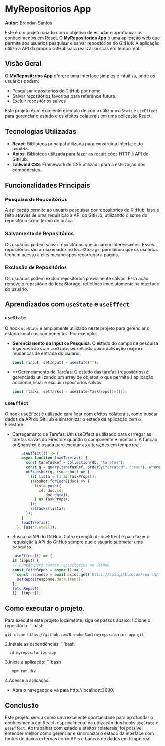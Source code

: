 # MyRepositorios App

**Autor:** Brendon Santos

Este é um projeto criado com o objetivo de estudar e aprofundar os conhecimentos em React. O **MyRepositorios App** é uma aplicação web que permite aos usuários pesquisar e salvar repositórios do GitHub. A aplicação utiliza a API do próprio GitHub para realizar buscas em tempo real.

## Visão Geral

O **MyRepositorios App** oferece uma interface simples e intuitiva, onde os usuários podem:

- Pesquisar repositórios do GitHub por nome.
- Salvar repositórios favoritos para referência futura.
- Excluir repositórios salvos.

Este projeto é um excelente exemplo de como utilizar `useState` e `useEffect` para gerenciar o estado e os efeitos colaterais em uma aplicação React.

## Tecnologias Utilizadas

- **React**: Biblioteca principal utilizada para construir a interface do usuário.
- **Axios**: Biblioteca utilizada para fazer as requisições HTTP à API do GitHub.
- **Tailwind CSS**: Framework de CSS utilizado para a estilização dos componentes.


## Funcionalidades Principais

### Pesquisa de Repositórios

A aplicação permite ao usuário pesquisar por repositórios do GitHub. Isso é feito através de uma requisição à API do GitHub, utilizando o nome do repositório como termo de busca.

### Salvamento de Repositórios

Os usuários podem salvar repositórios que acharem interessantes. Esses repositórios são armazenados no localStorage, permitindo que os usuários tenham acesso a eles mesmo após recarregar a página.

### Exclusão de Repositórios

Os usuários podem excluir repositórios previamente salvos. Essa ação remove o repositório do localStorage, refletindo imediatamente na interface do usuário.

## Aprendizados com `useState` e `useEffect`

### `useState`

O hook `useState` é amplamente utilizado neste projeto para gerenciar o estado local dos componentes. Por exemplo:

- **Gerenciamento do Input de Pesquisa**: O estado do campo de pesquisa é gerenciado com `useState`, permitindo que a aplicação reaja às mudanças de entrada do usuário.
  
  ```javascript
  const [input, setInput] = useState("");

- **Gerenciamento de Tarefas: O estado das tarefas (repositórios) é gerenciado utilizando um array de objetos, o que permite à aplicação adicionar, listar e excluir repositórios salvos.
  
  ```javascript
  const [tasks, setTasks] = useState<TaskProps[]>([]);

### `useEffect`

O hook useEffect é utilizado para lidar com efeitos colaterais, como buscar dados da API do GitHub e sincronizar o estado da aplicação com o Firestore.

- Carregamento de Tarefas: Um useEffect é utilizado para carregar as tarefas salvas do Firestore quando o componente é montado. A função onSnapshot é usada para escutar as alterações em tempo real.

  ```javascript
      useEffect(() => {
      async function loadTarefas() {
        const tarefasRef = collection(db, "tarefas");
        const q = query(tarefasRef, orderBy("created", "desc"), where("user", "==", user?.email));
        onSnapshot(q, (snapshot) => {
          let lista = [] as TaskProps[];
          snapshot.forEach((doc) => {
            lista.push({
              id: doc.id,
              ...doc.data(),
            } as TaskProps);
          });
          setTasks(lista);
        });
      }
      loadTarefas();
    }, [user?.email]); 

- Busca na API do GitHub: Outro exemplo de useEffect é para fazer a requisição à API do GitHub sempre que o usuário submeter uma pesquisa.
    ```javascript
     useEffect(() => {
  if (input) {
    // Função para buscar repositórios no GitHub
    const fetchRepos = async () => {
      const response = await axios.get(`https://api.github.com/search/repositories?q=${input}`);
      setRepos(response.data.items);
    };
    fetchRepos();
  }}, [input]);

## Como executar o projeto.

Para executar este projeto localmente, siga os passos abaixo:
1.Clone o repositório:
    ```bash
    
    git clone https://github.com/BrendonSant/myrepositorios-app.git
    
2.Instale as dependências:
    ```bash
  
      cd myrepositorios-app                  
       
3.Inicie a aplicação:
     ```bash
     
       npm run dev

4.Acesse a aplicação:

  * Abra o navegador e vá para http://localhost:3000.

## Conclusão

Este projeto serviu como uma excelente oportunidade para aprofundar o conhecimento em React, especialmente na utilização dos hooks `useState` e `useEffect`. Ao trabalhar com estado e efeitos colaterais, foi possível entender melhor como gerenciar e sincronizar o estado da interface com fontes de dados externas como APIs e bancos de dados em tempo real.


  
  





  
  

